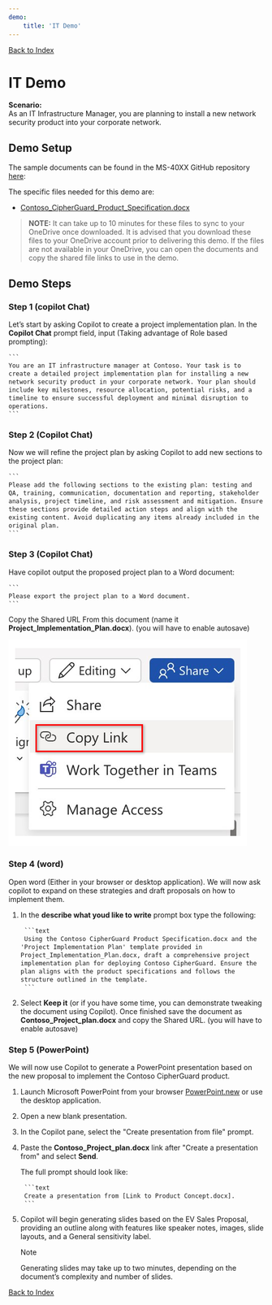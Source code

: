 ```yaml
---
demo:
    title: 'IT Demo'
---
```


[Back to Index](https://microsoftlearning.github.io/Copilot-Immersion-Experience/)

# IT Demo

**Scenario:**  
As an IT Infrastructure Manager, you are planning to install a new network security product into your corporate network.

## **Demo Setup**

The sample documents can be found in the MS-40XX GitHub repository [here](https://github.com/MicrosoftLearning/Copilot-Immersion-Experience/tree/master/ResourceFiles):

The specific files needed for this demo are:

- [Contoso_CipherGuard_Product_Specification.docx](https://github.com/MicrosoftLearning/Copilot-Immersion-Experience/raw/master/ResourceFiles/Contoso_CipherGuard_Product_Specification.docx)

> **NOTE:** It can take up to 10 minutes for these files to sync to your OneDrive once downloaded. It is advised that you download these files to your OneDrive account prior to delivering this demo. If the files are not available in your OneDrive, you can open the documents and copy the shared file links to use in the demo.

## Demo Steps

### **Step 1** (copilot Chat)

Let’s start by asking Copilot to create a project implementation plan. In the **Copilot Chat** prompt field, input (Taking advantage of Role based prompting):

    ```
    You are an IT infrastructure manager at Contoso. Your task is to create a detailed project implementation plan for installing a new network security product in your corporate network. Your plan should include key milestones, resource allocation, potential risks, and a timeline to ensure successful deployment and minimal disruption to operations.
    ```

### **Step 2** (Copilot Chat)

Now we will refine the project plan by asking Copilot to add new sections to the project plan:

    ```
    Please add the following sections to the existing plan: testing and QA, training, communication, documentation and reporting, stakeholder analysis, project timeline, and risk assessment and mitigation. Ensure these sections provide detailed action steps and align with the existing content. Avoid duplicating any items already included in the original plan.
    ```

### **Step 3** (Copilot Chat)

Have copilot output the proposed project plan to a Word document:

    ```
    Please export the project plan to a Word document.
    ```

Copy the Shared URL From this document (name it **Project_Implementation_Plan.docx**). (you will have to enable autosave)

![Share link.](../Demos/Media/share-menu-with-copy-link-9fd1c60a.png)

### **Step 4** (word)

Open word (Either in your browser or desktop application). We will now ask copilot to expand on these strategies and draft proposals on how to implement them.

1. In the **describe what youd like to write** prompt box type the following:

        ```text
        Using the Contoso CipherGuard Product Specification.docx and the 'Project Implementation Plan' template provided in Project_Implementation_Plan.docx, draft a comprehensive project implementation plan for deploying Contoso CipherGuard. Ensure the plan aligns with the product specifications and follows the structure outlined in the template.
        ```

1. Select **Keep it** (or if you have some time, you can demonstrate tweaking the document using Copilot). Once finished save the document as **Contoso_Project_plan.docx** and copy the Shared URL. (you will have to enable autosave)

### **Step 5** (PowerPoint)

We will now use Copilot to generate a PowerPoint presentation based on the new proposal to implement the Contoso CipherGuard product.

1. Launch Microsoft PowerPoint from your browser [PowerPoint.new](https://PowerPoint.new) or use the desktop application.

1. Open a new blank presentation.

1. In the Copilot pane, select the "Create presentation from file" prompt.

1. Paste the **Contoso_Project_plan.docx** link after "Create a presentation from" and select **Send**.

    The full prompt should look like:

        ```text
        Create a presentation from [Link to Product Concept.docx].
        ```

1. Copilot will begin generating slides based on the EV Sales Proposal, providing an outline along with features like speaker notes, images, slide layouts, and a General sensitivity label.

    > [!NOTE]
    > Generating slides may take up to two minutes, depending on the document’s complexity and number of slides.

[Back to Index](https://microsoftlearning.github.io/Copilot-Immersion-Experience/)
